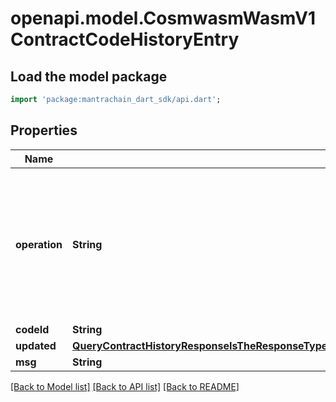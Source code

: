 # openapi.model.CosmwasmWasmV1ContractCodeHistoryEntry

## Load the model package
```dart
import 'package:mantrachain_dart_sdk/api.dart';
```

## Properties
Name | Type | Description | Notes
------------ | ------------- | ------------- | -------------
**operation** | **String** | - CONTRACT_CODE_HISTORY_OPERATION_TYPE_UNSPECIFIED: ContractCodeHistoryOperationTypeUnspecified placeholder for empty value  - CONTRACT_CODE_HISTORY_OPERATION_TYPE_INIT: ContractCodeHistoryOperationTypeInit on chain contract instantiation  - CONTRACT_CODE_HISTORY_OPERATION_TYPE_MIGRATE: ContractCodeHistoryOperationTypeMigrate code migration  - CONTRACT_CODE_HISTORY_OPERATION_TYPE_GENESIS: ContractCodeHistoryOperationTypeGenesis based on genesis data | [optional] [default to 'CONTRACT_CODE_HISTORY_OPERATION_TYPE_UNSPECIFIED']
**codeId** | **String** |  | [optional] 
**updated** | [**QueryContractHistoryResponseIsTheResponseTypeForTheQueryContractHistoryRPCMethodEntriesInnerUpdated**](QueryContractHistoryResponseIsTheResponseTypeForTheQueryContractHistoryRPCMethodEntriesInnerUpdated.md) |  | [optional] 
**msg** | **String** |  | [optional] 

[[Back to Model list]](../README.md#documentation-for-models) [[Back to API list]](../README.md#documentation-for-api-endpoints) [[Back to README]](../README.md)


